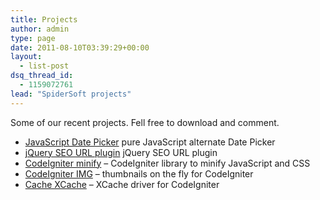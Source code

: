 ```yaml
---
title: Projects
author: admin
type: page
date: 2011-08-10T03:39:29+00:00
layout:
  - list-post
dsq_thread_id:
  - 1159072761
lead: "SpiderSoft projects" 
---
```

Some of our recent projects. Fell free to download and comment.

  * [JavaScript Date Picker][1] pure JavaScript alternate Date Picker
  * [jQuery SEO URL plugin][5] jQuery SEO URL plugin
  * [CodeIgniter minify][2] &#8211; CodeIgniter library to minify JavaScript and CSS
  * [CodeIgniter IMG][3] &#8211; thumbnails on the fly for CodeIgniter
  * [Cache XCache][4] &#8211; XCache driver for CodeIgniter

 [1]: /projects/alternate-date-picker/
 [2]: /projects/codeigniter-minify/
 [3]: /projects/codeigniter-img-thumbnails-on-the-fly
 [4]: /projects/xcache-driver-codeigniter/
 [5]: /projects/jquery-seo-url-plugin
